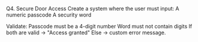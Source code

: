 Q4. Secure Door Access
Create a system where the user must input:
A numeric passcode
A security word

Validate:
Passcode must be a 4-digit number
Word must not contain digits
If both are valid → "Access granted"
Else → custom error message.

